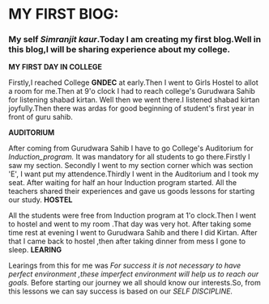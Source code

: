 # MY FIRST BlOG:
### My self *Simranjit kaur*.Today I am creating my first blog.Well in this blog,I will be sharing experience about my college.
**MY FIRST DAY IN COLLEGE**

Firstly,I reached College **GNDEC** at early.Then I went to Girls Hostel to allot a room for me.Then at 9'o clock I had to reach college's Gurudwara Sahib for listening shabad kirtan. Well then we went there.I listened shabad kirtan joyfully.Then there was ardas for good beginning of student's first year in front of guru sahib.

**AUDITORIUM**

After coming from Gurudwara Sahib I have to go College's Auditorium for _Induction_program._ It was mandatory for all students to go there.Firstly I saw my section. Secondly I went to my section corner which was section 'E', I want put my attendence.Thirdly I went in the Auditorium and I took my seat. After waiting for half an hour Induction program started. All the teachers shared their experiences and gave us goods lessons for starting our study.
**HOSTEL**

All the students were free from Induction program at 1'o clock.Then I went to hostel and went to my room .That day was very hot. After taking some time rest at evening I went to Gurudwara Sahib and there I did Kirtan. After that I came back to hostel ,then after taking dinner from mess I gone to sleep. 
**LEARING**

Learings from this for me was _For success it is not necessary to have perfect environment ,these imperfect environment will help us to reach our goals._ Before starting our journey we all should know our interests.So, from this lessons we can say success is based on our _SELF DISCIPLINE._
